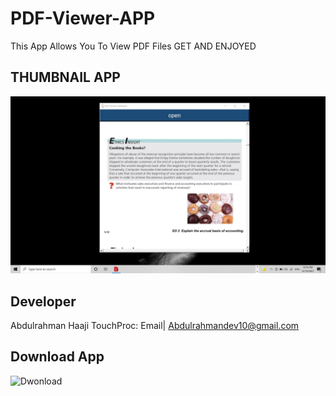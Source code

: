# PDF-Viewer-APP
This App Allows You To View PDF Files GET AND ENJOYED

## THUMBNAIL APP
![](pdf.jpg)

## Developer
Abdulrahman Haaji
TouchProc: Email| Abdulrahmandev10@gmail.com

## Download App
![Dwonload]()
